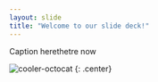 ```yaml
---
layout: slide
title: "Welcome to our slide deck!"
---
```


Caption herethetre now

![cooler-octocat](https://octodex.github.com/images/twenty-percent-cooler-octocat.png)
{: .center}
